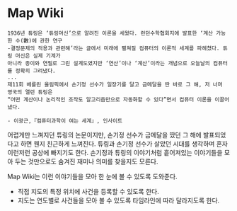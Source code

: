 # Map Wiki

```
1936년 튜링은 ‘튜링머신’으로 알려진 이론을 세웠다. 런던수학협회지에 발표한 ‘계산 가능한 수(數)에 관한 연구
-결정문제의 적용과 관련해’라는 글에서 미래에 펼쳐질 컴퓨터의 이론적 세계를 파헤쳤다. 튜링 머신은 실제 기계가 
아니라 종이와 연필로 그린 설계도였지만 ‘연산’이나 ‘계산’이라는 개념으로 오늘날의 컴퓨터를 정확히 그려냈다.
...
제11회 베를린 올림픽에서 손기정 선수가 일장기를 달고 금메달을 딴 바로 그 해, 저 너머 영국의 앨런 튜링은 
“어떤 계산이나 논리적인 조작도 알고리즘만으로 자동화할 수 있다”면서 컴퓨터 이론을 이끌어냈다.

- 이광근,『컴퓨터과학이 여는 세계』, 인사이트
```
어렵게만 느껴지던 튜링의 논문이지만, 손기정 선수가 금메달을 땄던 그 해에 발표되었다고 하면 웬지 친근하게 느껴진다.
튜링과 손기정 선수가 살았던 시대를 생각하며 혼자 이런저런 공상에 빠지기도 한다. 손기정과 튜링의 이야기처럼 흩어져있는 이야기들을 모아 두는 것만으로도 숨겨진 재미나 의미를 찾을지도 모른다. 

Map Wiki는 이런 이야기들을 모아 한 눈에 볼 수 있도록 도와준다. 
  - 직접 지도의 특정 위치에 사건을 등록할 수 있도록 한다. 
  - 지도는 연도별로 사건들을 모아 볼 수 있도록 타임라인에 따라 달라지도록 한다.
